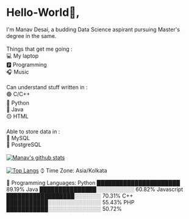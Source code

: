 # Hello-World👋, 
I'm Manav Desai, 
a budding Data Science aspirant pursuing Master's degree in the same.
<br/><br/>
Things that get me going : <br/>
💻 My laptop <br/>
🅿 Programming <br/>
🎧 Music <br/>
<br/>
Can understand stuff written in :<br/>
🟢 C/C++ <br/>
🔵 Python <br/>
🔴 Java <br/>
🟡 HTML <br/>
<br/>
Able to store data in :<br/>
🦈 MySQL <br/>
🐘 PostgreSQL <br/>
<br/>
[![Manav's github stats](https://github-readme-stats.vercel.app/api?username=ManavD522&count_private=true&show_icons=true&theme=radical&hide_rank=false)](https://github.com/anuraghazra/github-readme-stats)
<br/> <br/>
[![Top Langs](https://github-readme-stats.vercel.app/api/top-langs/?username=ManavD522)](https://github.com/anuraghazra/github-readme-stats)
⌚︎ Time Zone: Asia/Kolkata

💬 Programming Languages: 
Python                   ██████████████████████      89.19% 
Java                     ███████████████░░░░░░░░░░   60.82% 
Javascript               ██████████████████░░░░░░░   70.31% 
C++                      ███████████░░░░░░░░░░░░░░   55.43%
PHP                      ███████████░░░░░░░░░░░░░░   50.72%

